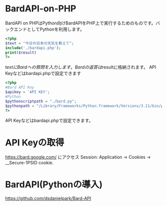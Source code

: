 # BardAPI-on-PHP
BardAPI on PHPはPython向けBardAPIをPHP上で実行するためのものです。バックエンドとしてPythonを利用します。

```php
<?php
$text = "今日の日本の天気を教えて";
include('./bardapi.php');
print($result)
?>
```
$textにBardへの質問を入力します。Bardの返答は$resultに格納されます。
API Keyなどはbardapi.phpで設定できます
```php
<?php
#Bard API Key
$apikey = 'API KEY';
#Python 
$pythonscriptpath = "./bard.py";
$pythonpath = "/Library/Frameworks/Python.framework/Versions/3.11/bin/python3"; #環境に応じて変更
?>
```
API Keyなどはbardapi.phpで設定できます。

# API Keyの取得

https://bard.google.com/ にアクセス
Session: Application → Cookies → __Secure-1PSID cookie.

# BardAPI(Pythonの導入)
https://github.com/dsdanielpark/Bard-API

